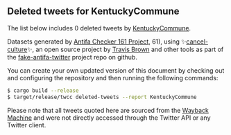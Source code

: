 ## Deleted tweets for KentuckyCommune

The list below includes 0 deleted tweets by
[KentuckyCommune](https://twitter.com/KentuckyCommune).



Datasets generated by [Antifa Checker 161 Project](https://twitter.com/antifacheck161), 61), using ✨[cancel-culture](https://github.com/travisbrown/cancel-culture)✨, an open source project by 
[Travis Brown](https://twitter.com/travisbrown) and other tools as part of the 
[fake-antifa-twitter](https://github.com/antifacheck161/fake-antifa-twitter) project repo on github.

You can create your own updated version of this document by checking out and configuring the
repository and then running the following commands:

```bash
$ cargo build --release
$ target/release/twcc deleted-tweets --report KentuckyCommune
```

Please note that all tweets quoted here are sourced from the
[Wayback Machine](https://web.archive.org) and were not directly accessed through the Twitter API or
any Twitter client.

